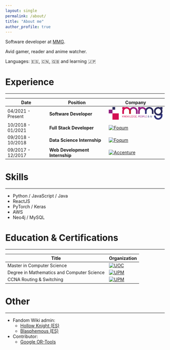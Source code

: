 ```yaml
---
layout: single
permalink: /about/
title: "About me"
author_profile: true
---
```


Software developer at [MMG](https://mmg-ai.com/).

Avid gamer, reader and anime watcher.

Languages: :es:, :cn:, :uk: and learning :jp:

# Experience

---

| Date              | Position                       | Company                                                                                                                                                            |
| ----------------- | ------------------------------ | ------------------------------------------------------------------------------------------------------------------------------------------------------------------ |
| 04/2021 - Present | **Software Developer**         | <a href="https://mmg-ai.com"><img src="/assets/images/mmg.png" alt="MMG" width="200"/></a>                                                                         |
| 10/2018 - 01/2021 | **Full Stack Developer**       | <a href="https://foqum.io"><img src="https://i.imgur.com/NeCw0UF.png" alt="Foqum" width="200"/></a>                                                                |
| 09/2018 - 10/2018 | **Data Science Internship**    | <a href="https://foqum.io"><img src="https://i.imgur.com/NeCw0UF.png" alt="Foqum" width="200"/></a>                                                                |
| 09/2017 - 12/2017 | **Web Development Internship** | <a href="https://www.accenture.com"><img src="https://www.appian.com/wp-content/uploads/2019/04/Acc_Logo_Black_Purple_RGB-2.png" alt="Accenture" width="200"/></a> |

# Skills

---

- Python / JavaScript / Java
- ReactJS
- PyTorch / Keras
- AWS
- Neo4j / MySQL

# Education & Certifications

---

| Title                                      | Organization                                                                                                                                                                                  |
| ------------------------------------------ | --------------------------------------------------------------------------------------------------------------------------------------------------------------------------------------------- |
| Master in Computer Science                 | <a href="https://www.uoc.edu/"><img src="https://upload.wikimedia.org/wikipedia/commons/a/a3/Logo_blau_uoc.png" alt="UOC" width="200"/></a>                                                   |
| Degree in Mathematics and Computer Science | <a href="https://www.upm.es"><img src="https://www.upm.es/sfs/Rectorado/Gabinete%20del%20Rector/Logos/UPM/CEI/LOGOTIPO%20leyenda%20color%20JPG%20p.png" alt="UPM" width="200"/></a>           |
| CCNA Routing & Switching                   | <a href="https://www.cisco.com"><img src="https://upload.wikimedia.org/wikipedia/commons/thumb/0/08/Cisco_logo_blue_2016.svg/1200px-Cisco_logo_blue_2016.svg.png" alt="UPM" width="200"/></a> |

# Other

---

- Fandom Wiki admin:
  - [Hollow Knight (ES)](https://hollowknight.fandom.com/es/wiki/Hollow_Knight_Wiki)
  - [Blasphemous (ES)](https://blasphemous.fandom.com/es/wiki/Blasphemous_Wiki)
- Contributor:
  - [Google OR-Tools](https://github.com/google/or-tools)
